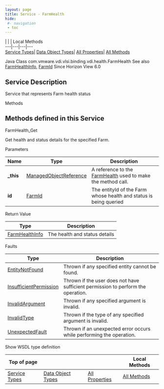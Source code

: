 ```yaml
---
layout: page
title: Service - FarmHealth
hide:
 #- navigation
 - toc
---
```


  
| | | Local Methods  
---|---|---|---  
[Service Types](index-mo_types.md)| [Data Object Types](index-do_types.md)| [All Properties](index-properties.md)| [All Methods](index-methods.md)  
  



Java Class
    com.vmware.vdi.vlsi.binding.vdi.health.FarmHealth
See also
     [FarmHealthInfo](vdi.health.FarmHealth.FarmHealthInfo.md), [FarmId](vdi.entity.FarmId.md)
Since 
    Horizon View 6.0

  


## Service Description

Service that represents Farm health status 

Methods

Methods defined in this Service   
---  
FarmHealth_Get  
  



Get health and status details for the specified Farm. 

Parameters 

Name| Type| Description  
---|---|---  
**_this**| [ManagedObjectReference](vmodl.ManagedObjectReference.md)|  A reference to the [FarmHealth](vdi.health.FarmHealth.md) used to make the method call.   
**id**| [FarmId](vdi.entity.FarmId.md)|  The entityId of the Farm whose health and status is being queried   
  
  


Return Value 

Type |  Description   
---|---  
[FarmHealthInfo](vdi.health.FarmHealth.FarmHealthInfo.md)| The health and status details  
  


Faults 

Type |  Description   
---|---  
[EntityNotFound](vdi.fault.EntityNotFound.md)| Thrown if any specified entity cannot be found.  
[InsufficientPermission](vdi.fault.InsufficientPermission.md)| Thrown if the user does not have sufficient permission to perform the operation.  
[InvalidArgument](vdi.fault.InvalidArgument.md)| Thrown if any specified argument is invalid.  
[InvalidType](vdi.fault.InvalidType.md)| Thrown if the type of any specified argument is invalid.  
[UnexpectedFault](vdi.fault.UnexpectedFault.md)| Thrown if an unexpected error occurs while performing the operation.  
  
Show WSDL type definition

  
  
  
  
Top of page| | | Local Methods  
---|---|---|---  
[Service Types](index-mo_types.md)| [Data Object Types](index-do_types.md)| [All Properties](index-properties.md)| [All Methods](index-methods.md)  
  
  

